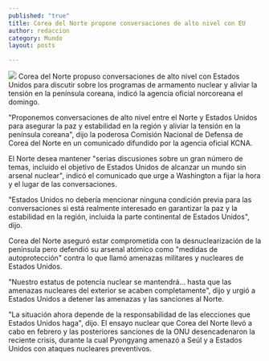 ```yaml
---
published: "true"
title: Corea del Norte propone conversaciones de alto nivel con EU
author: redaccion
category: Mundo
layout: posts

---
```


![](http://i.imgur.com/gUUZx9Pm.jpg)
Corea del Norte propuso conversaciones de alto nivel con Estados Unidos para discutir sobre los programas de armamento nuclear y aliviar la tensión en la península coreana, indicó la agencia oficial norcoreana el domingo. 

"Proponemos conversaciones de alto nivel entre el Norte y Estados Unidos para asegurar la paz y estabilidad en la región y aliviar la tensión en la península coreana", dijo la poderosa Comisión Nacional de Defensa de Corea del Norte en un comunicado difundido por la agencia oficial KCNA. 

El Norte desea mantener "serias discusiones sobre un gran número de temas, incluido el objetivo de Estados Unidos de alcanzar un mundo sin arsenal nuclear", indicó el comunicado que urge a Washington a fijar la hora y el lugar de las conversaciones. 

"Estados Unidos no debería mencionar ninguna condición previa para las conversaciones si está realmente interesado en garantizar la paz y la estabilidad en la región, incluida la parte continental de Estados Unidos", dijo. 

Corea del Norte aseguró estar comprometida con la desnuclearización de la península pero defendió su arsenal atómico como "medidas de autoprotección" contra lo que llamó amenazas militares y nucleares de Estados Unidos. 

"Nuestro estatus de potencia nuclear se mantendrá... hasta que las amenazas nucleares del exterior se acaben completamente", dijo y urgió a Estados Unidos a detener las amenazas y las sanciones al Norte. 

"La situación ahora depende de la responsabilidad de las elecciones que Estados Unidos haga", dijo. El ensayo nuclear que Corea del Norte llevó a cabo en febrero y las posteriores sanciones de la ONU desencadenaron la reciente crisis, durante la cual Pyongyang amenazó a Seúl y a Estados Unidos con ataques nucleares preventivos.
